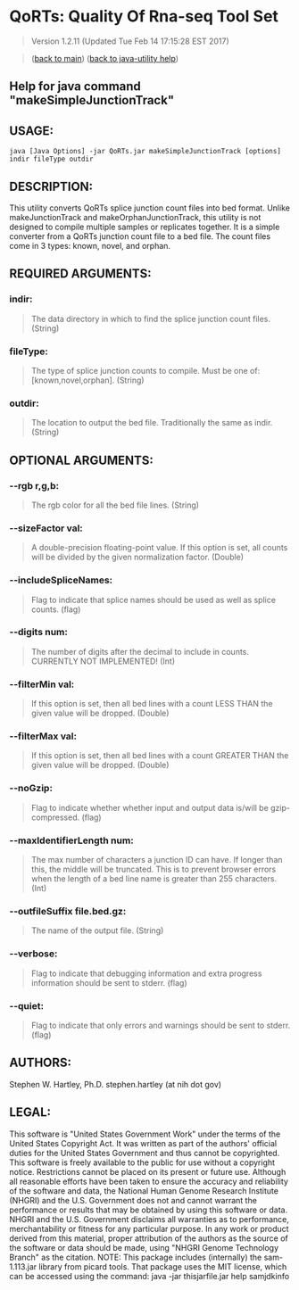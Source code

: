 # QoRTs: Quality Of Rna-seq Tool Set
> Version 1.2.11 (Updated Tue Feb 14 17:15:28 EST 2017)

> ([back to main](../index.html)) ([back to java-utility help](index.html))

## Help for java command "makeSimpleJunctionTrack"

## USAGE:

    java [Java Options] -jar QoRTs.jar makeSimpleJunctionTrack [options] indir fileType outdir


## DESCRIPTION:

This utility converts QoRTs splice junction count files into bed format\. Unlike makeJunctionTrack and makeOrphanJunctionTrack, this utility is not designed to compile multiple samples or replicates together\. It is a simple converter from a QoRTs junction count file to a bed file\. The count files come in 3 types: known, novel, and orphan\.

## REQUIRED ARGUMENTS:
### indir:

> The data directory in which to find the splice junction count files. (String)


### fileType:

> The type of splice junction counts to compile. Must be one of: [known,novel,orphan]. (String)


### outdir:

> The location to output the bed file. Traditionally the same as indir. (String)



## OPTIONAL ARGUMENTS:
### --rgb r,g,b:

> The rgb color for all the bed file lines. (String)

### --sizeFactor val:

> A double-precision floating-point value. If this option is set, all counts will be divided by the given normalization factor. (Double)

### --includeSpliceNames:

> Flag to indicate that splice names should be used as well as splice counts. (flag)

### --digits num:

> The number of digits after the decimal to include in counts. CURRENTLY NOT IMPLEMENTED! (Int)

### --filterMin val:

> If this option is set, then all bed lines with a count LESS THAN the given value will be dropped. (Double)

### --filterMax val:

> If this option is set, then all bed lines with a count GREATER THAN the given value will be dropped. (Double)

### --noGzip:

> Flag to indicate whether whether input and output data is/will be gzip-compressed. (flag)

### --maxIdentifierLength num:

> The max number of characters a junction ID can have. If longer than this, the middle will be truncated. This is to prevent browser errors when the length of a bed line name is greater than 255 characters. (Int)

### --outfileSuffix file.bed.gz:

> The name of the output file. (String)

### --verbose:

> Flag to indicate that debugging information and extra progress information should be sent to stderr. (flag)

### --quiet:

> Flag to indicate that only errors and warnings should be sent to stderr. (flag)

## AUTHORS:

Stephen W\. Hartley, Ph\.D\. stephen\.hartley \(at nih dot gov\)

## LEGAL:

 This software is "United States Government Work" under the terms of the United States Copyright  Act\.  It was written as part of the authors' official duties for the United States Government and  thus cannot be copyrighted\.  This software is freely available to the public for use without a  copyright notice\.  Restrictions cannot be placed on its present or future use\.  Although all reasonable efforts have been taken to ensure the accuracy and reliability of the  software and data, the National Human Genome Research Institute \(NHGRI\) and the U\.S\. Government  does not and cannot warrant the performance or results that may be obtained by using this software  or data\.  NHGRI and the U\.S\. Government disclaims all warranties as to performance, merchantability  or fitness for any particular purpose\.  In any work or product derived from this material, proper attribution of the authors as the source  of the software or data should be made, using "NHGRI Genome Technology Branch" as the citation\.  NOTE: This package includes \(internally\) the sam\-1\.113\.jar library from picard tools\. That package uses the MIT license, which can be accessed using the command:  java \-jar thisjarfile\.jar help samjdkinfo

